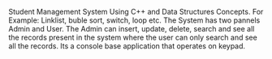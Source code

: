 Student Management System Using C++ and Data Structures Concepts.
For Example: Linklist, buble sort, switch, loop etc.
The System has two pannels Admin and User.
The Admin can insert, update, delete, search and see all the records present in the system where the user can only search and see all the records.
Its a console base application that operates on keypad.
